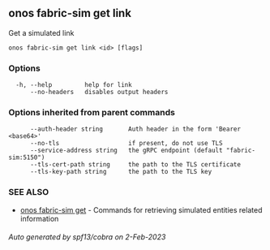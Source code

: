 <!--
SPDX-FileCopyrightText: 2019-present Open Networking Foundation <info@opennetworking.org>

SPDX-License-Identifier: Apache-2.0
-->

## onos fabric-sim get link

Get a simulated link

```
onos fabric-sim get link <id> [flags]
```

### Options

```
  -h, --help         help for link
      --no-headers   disables output headers
```

### Options inherited from parent commands

```
      --auth-header string       Auth header in the form 'Bearer <base64>'
      --no-tls                   if present, do not use TLS
      --service-address string   the gRPC endpoint (default "fabric-sim:5150")
      --tls-cert-path string     the path to the TLS certificate
      --tls-key-path string      the path to the TLS key
```

### SEE ALSO

* [onos fabric-sim get](onos_fabric-sim_get.md)	 - Commands for retrieving simulated entities related information

###### Auto generated by spf13/cobra on 2-Feb-2023
